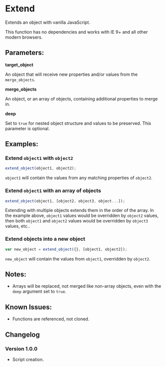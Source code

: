 # Extend
Extends an object with vanilla JavaScript.

This function has no dependencies and works with IE 9+ and all other modern browsers.

## Parameters:

**target_object**

An object that will receive new properties and/or values from the `merge_objects`.

**merge_objects**

An object, or an array of objects, containing additional properties to merge in.

**deep**

Set to `true` for nested object structure and values to be preserved. This parameter is optional.

## Examples:

### Extend `object1` with `object2`
```js
extend_object(object1, object2);
```
`object1` will contain the values from any matching properties of `object2`.

### Extend `object1` with an array of objects
```js
extend_object(object1, [object2, object3, object...]);
```
Extending with multiple objects extends them in the order of the array.
In the example above, `object1` values would be overridden by `object2` values, then both `object1` and `object2` values would be overridden by `object3` values, etc..

### Extend objects into a new object
```js
var new_object = extend_object({}, [object1, object2]);
```
`new_object` will contain the values from `object1`, overridden by `object2`.

## Notes:
* Arrays will be replaced, not merged like non-array objects, even with the `deep` argument set to `true`.

## Known Issues:
* Functions are referenced, not cloned.

## Changelog
### Version 1.0.0
* Script creation.

